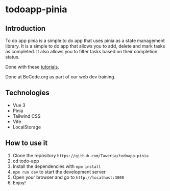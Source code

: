 # todoapp-pinia

## Introduction
To do app pinia is a simple to do app that uses pinia as a state management library. It is a simple to do app that allows you to add, delete and mark tasks as completed. It also allows you to filter tasks based on their completion status.

Done with these [tutorials](https://www.youtube.com/watch?v=c7BvaOr2DE0). 

Done at BeCode.org as part of our web dev training.

## Technologies

- Vue 3
- Pinia
- Tailwind CSS
- Vite
- LocalStorage

## How to use it

1. Clone the repository `https://github.com/Taweria/todoapp-pinia`
2. cd todo-app
3. Install the dependencies with `npm install`
4. `npm run dev` to start the development server
5. Open your browser and go to `http://localhost:3000`
6. Enjoy!

